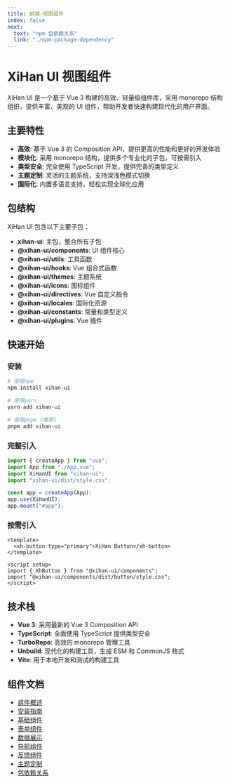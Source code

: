 ```yaml
---
title: 前端-视图组件
index: false
next:
  text: "npm 包依赖关系"
  link: "./npm-package-dependency"
---
```


# XiHan UI 视图组件

XiHan UI 是一个基于 Vue 3 构建的高效、轻量级组件库，采用 monorepo 结构组织，提供丰富、美观的 UI 组件，帮助开发者快速构建现代化的用户界面。

## 主要特性

- **高效**: 基于 Vue 3 的 Composition API，提供更高的性能和更好的开发体验
- **模块化**: 采用 monorepo 结构，提供多个专业化的子包，可按需引入
- **类型安全**: 完全使用 TypeScript 开发，提供完善的类型定义
- **主题定制**: 灵活的主题系统，支持深浅色模式切换
- **国际化**: 内置多语言支持，轻松实现全球化应用

## 包结构

XiHan UI 包含以下主要子包：

- **xihan-ui**: 主包，整合所有子包
- **@xihan-ui/components**: UI 组件核心
- **@xihan-ui/utils**: 工具函数
- **@xihan-ui/hooks**: Vue 组合式函数
- **@xihan-ui/themes**: 主题系统
- **@xihan-ui/icons**: 图标组件
- **@xihan-ui/directives**: Vue 自定义指令
- **@xihan-ui/locales**: 国际化资源
- **@xihan-ui/constants**: 常量和类型定义
- **@xihan-ui/plugins**: Vue 插件

## 快速开始

### 安装

```bash
# 使用npm
npm install xihan-ui

# 使用yarn
yarn add xihan-ui

# 使用pnpm (推荐)
pnpm add xihan-ui
```

### 完整引入

```js
import { createApp } from "vue";
import App from "./App.vue";
import XiHanUI from "xihan-ui";
import "xihan-ui/dist/style.css";

const app = createApp(App);
app.use(XiHanUI);
app.mount("#app");
```

### 按需引入

```vue
<template>
  <xh-button type="primary">XiHan Button</xh-button>
</template>

<script setup>
import { XhButton } from "@xihan-ui/components";
import "@xihan-ui/components/dist/button/style.css";
</script>
```

## 技术栈

- **Vue 3**: 采用最新的 Vue 3 Composition API
- **TypeScript**: 全面使用 TypeScript 提供类型安全
- **TurboRepo**: 高效的 monorepo 管理工具
- **Unbuild**: 现代化的构建工具，生成 ESM 和 CommonJS 格式
- **Vite**: 用于本地开发和测试的构建工具

## 组件文档

- [组件概述](./overview)
- [安装指南](./installation)
- [基础组件](./basic)
- [表单组件](./form)
- [数据展示](./data-display)
- [导航组件](./navigation)
- [反馈组件](./feedback)
- [主题定制](./theming)
- [包依赖关系](./npm-package-dependency)
